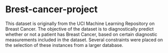 # Brest-cancer-project
This dataset is originally from the UCI Machine Learning Repository on Breast Cancer. The objective of the dataset is to diagnostically predict whether or not a patient has Breast Cancer, based on certain diagnostic measurements included in the dataset. Several constraints were placed on the selection of these instances from a larger database.
